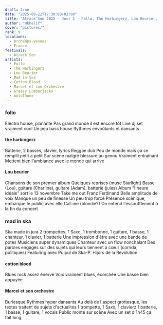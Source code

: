 ```yaml
---
draft: true
date: "2025-08-22T17:30:00+02:00"
title: "Atrack'Son 2025 - Jour 1 - Follo, The Harbingerz, Lou Beurier, Mad in Ska, Cotton Blood, Marcel et son Orchestre, Greasy Lumberjacks, Autothune"
author: "mkhelif"
cover: "pictures/"
rank: 9
locations:
  - Orchamps-Vennes
  - France
festivals:
  - Atrack'Son
artists:
  - Follo
  - The Harbingerz
  - Lou Beurier
  - Mad in Ska
  - Cotton Blood
  - Marcel et son Orchestre
  - Greasy Lumberjacks
  - AutoThune
---
```




### follo
Electro house, planante
Pas grand monde il est encore tôt
Live dj set vraiment cool
Un peu bass house
Rythmes envoûtants et dansants

#### the harbingerz
Batterie, 2 basses, clavier, lyrics
Reggae dub
Peu de monde mais ça se remplit petit a petit
Sur scène malgré blessure au genou
Vraiment entraînant
Mettent bien l'ambiance avec le monde qui arrive

#### Lou beurier
Chansons de son premier album
Quelques reprises (muse Starlight)
Basse (Lou), guitare (Charline), guitare (Adam), batterie (jules)
Album "l'heure idéale" sort le 13 novembre
Take me out Franz Ferdinand
Belle amplitude de voix
Manque un peu de finesse
Un peu trop forcé
Présence scènique, embarque le public avec elle
Call me (blondie?)
On entend l'essoufflement à la fin du concert

### mad in ska
Ska made in jura
2 trompettes, 1 Saxo, 1 trombonne, 1 guitare, 1 basse, 1 chanteur, 1 clavier, 1 batterie
Une impression d'être avec une bande de potes
Musiciens super dynamiques
Chanteur avec un flow nonchalant
Des paroles engagés sur des sujets qui leurs tiennent à cœur (corrida, politiques)
Featuring avec Pulpul de Ska-P. Hijors de la Revolution

#### cotton blood
Blues rock assez énervé
Voix vraiment blues, écorchée
Une basse bien appuyée

#### Marcel et son orchestre
Burlesque
Rythmes hyper dansants
Au delà de l'aspect grottesque, les textes traitent de sujets d'actualités
1 trompette, 1 Saxo, 1 clavierz 1 batterie, 1 basse, 1 guitare, 1 vocals
Public monte sur scène
Avec un set d'1h45 ça fait long
